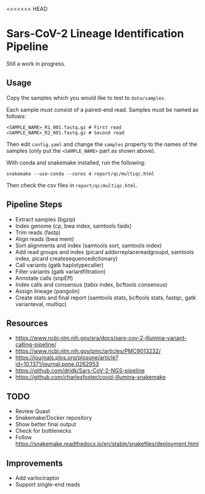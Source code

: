 <<<<<<< HEAD
# Sars-CoV-2 Lineage Identification Pipeline

Still a work in progress.

## Usage

Copy the samples which you would like to test to `data/samples`.

Each sample must consist of a paired-end read. Samples must be named as follows:

```
<SAMPLE_NAME>_R1_001.fastq.gz # First read
<SAMPLE_NAME>_R2_001.fastq.gz # Second read
```

Then edit `config.yaml` and change the `samples` property to the names of the samples (only put the `<SAMPLE_NAME>` part as shown above).

With conda and snakemake installed, run the following:

```
snakemake --use-conda --cores 4 report/qc/multiqc.html
```

Then check the csv files in `report/qc/multiqc.html`.

## Pipeline Steps

- Extract samples (bgzip)
- Index genome (cp, bwa index, samtools faidx)
- Trim reads (fastp)
- Align reads (bwa mem)
- Sort alignments and index (samtools sort, samtools index)
- Add read groups and index (picard addorreplacereadgroupd, samtools index, picard createsequencedictionary)
- Call variants (gatk haplotypecaller)
- Filter variants (gatk variantfiltration)
- Annotate calls (snpEff)
- Index calls and consensus (tabix index, bcftools consensus)
- Assign lineage (pangolin)
- Create stats and final report (samtools stats, bcftools stats, fastqc, gatk varianteval, multiqc)

## Resources

- https://www.ncbi.nlm.nih.gov/sra/docs/sars-cov-2-illumina-variant-calling-pipeline/
- https://www.ncbi.nlm.nih.gov/pmc/articles/PMC9013232/
- https://journals.plos.org/plosone/article?id=10.1371/journal.pone.0262953
- https://github.com/dridk/Sars-CoV-2-NGS-pipeline
- https://github.com/charlesfoster/covid-illumina-snakemake

## TODO

- Review Quast
- Snakemake/Docker repository
- Show better final output
- Check for bottlenecks
- Follow https://snakemake.readthedocs.io/en/stable/snakefiles/deployment.html

## Improvements

- Add varlociraptor
- Support single-end reads